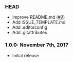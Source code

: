 ### HEAD
* Improve README.md ([#9](https://github.com/valentinocossar/trellis-database-uploads-migration/issues/9))
* Add ISSUE_TEMPLATE.md
* Add .editorconfig
* Add .gitattributes

### 1.0.0: November 7th, 2017
* Initial release

